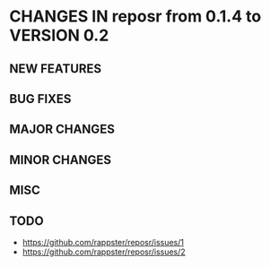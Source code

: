 # CHANGES IN reposr from 0.1.4 to VERSION 0.2

## NEW FEATURES
  
## BUG FIXES

## MAJOR CHANGES

## MINOR CHANGES

## MISC

## TODO

- https://github.com/rappster/reposr/issues/1
- https://github.com/rappster/reposr/issues/2


